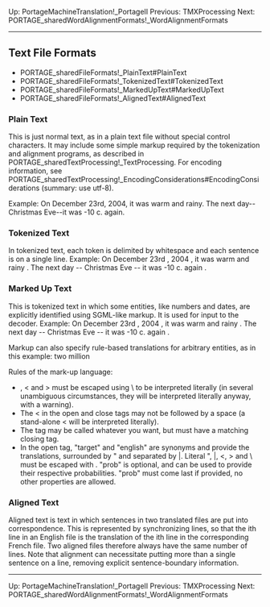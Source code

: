 Up: PortageMachineTranslation!_PortageII
Previous: TMXProcessing
Next: PORTAGE_sharedWordAlignmentFormats!_WordAlignmentFormats

-------------------------

## Text File Formats

* PORTAGE_sharedFileFormats!_PlainText#PlainText
* PORTAGE_sharedFileFormats!_TokenizedText#TokenizedText
* PORTAGE_sharedFileFormats!_MarkedUpText#MarkedUpText
* PORTAGE_sharedFileFormats!_AlignedText#AlignedText

### Plain Text

This is just normal text, as in a plain text file without special control characters. It may include some simple markup required by the tokenization and alignment programs, as described in PORTAGE_sharedTextProcessing!_TextProcessing. For encoding information, see PORTAGE_sharedTextProcessing!_EncodingConsiderations#EncodingConsiderations (summary: use utf-8).

Example:
  On December 23rd, 2004, it was warm and rainy. The next 
  day--Christmas Eve--it was -10 c. again.

### Tokenized Text

In tokenized text, each token is delimited by whitespace and each sentence is on a single line. Example:
  On December 23rd , 2004 , it was warm and rainy . 
  The next day -- Christmas Eve -- it was -10 c. again .

### Marked Up Text

This is tokenized text in which some entities, like numbers and dates, are explicitly identified using SGML-like markup. It is used for input to the decoder. Example:
  On <DATE std="23/12/2004">December 23rd , 2004</DATE> , it was warm and rainy . 
  The next day -- Christmas Eve -- it was <NUM std="-10">-10</NUM> c. again .

Markup can also specify rule-based translations for arbitrary entities, as in this example:
   <NUM target="deux millions|2 millions" prob=".9|.1">two million</NUM>

Rules of the mark-up language:
* \, < and > must be escaped using \ to be interpreted literally (in several unambiguous circumstances, they will be interpreted literally anyway, with a warning).
* The < in the open and close tags may not be followed by a space (a stand-alone < will be interpreted literally).
* The tag may be called whatever you want, but must have a matching closing tag.
* In the open tag, "target" and "english" are synonyms and provide the translations, surrounded by " and separated by |.  Literal ", |, <, > and \ must be escaped with \.  "prob" is optional, and can be used to provide their respective probabilities.  "prob" must come last if provided, no other properties are allowed.

### Aligned Text

Aligned text is text in which sentences in two translated files are put into correspondence. This is represented by synchronizing lines, so that the ith line in an English file is the translation of the ith line in the corresponding French file. Two aligned files therefore always have the same number of lines. Note that alignment can necessitate putting more than a single sentence on a line, removing explicit sentence-boundary information.

-------------------------

Up: PortageMachineTranslation!_PortageII
Previous: TMXProcessing
Next: PORTAGE_sharedWordAlignmentFormats!_WordAlignmentFormats